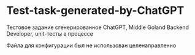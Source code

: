# Test-task-generated-by-ChatGPT
Тестовое задание сгенерированное ChatGPT, Middle Goland Backend Developer, unit-тесты в процессе

Файла для конфигурации был не использован целенаправленно
